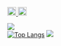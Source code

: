 <p align="left">
  <a href="https://github.com/OyamaKumiko">
    <img height="20" src="https://komarev.com/ghpvc/?username=OyamaKumiko" />
  </a>
  <a href="https://github.com/OyamaKumiko">
    <img height="20" src="https://img.shields.io/github/followers/OyamaKumiko?label=follow&logo=github&style=flat" />
  </a>
</p>

![](http://github-profile-summary-cards.vercel.app/api/cards/profile-details?username=OyamaKumiko&theme=zenburn)  <br>
[![Top Langs](https://github-readme-stats.vercel.app/api/top-langs/?username=anuraghazra)](https://github.com/anuraghazra/github-readme-stats)
![](http://github-profile-summary-cards.vercel.app/api/cards/stats?username=OyamaKumiko&theme=zenburn)
<!--
[![Anurag's GitHub stats](https://github-readme-stats.vercel.app/api?username=OyamaKumiko)](https://github.com/OyamaKumiko/github-readme-stats)
-->

<!--
## Trophy  \
![trophy](https://github-profile-trophy.vercel.app/?username=OyamaKumiko&theme=zenburn)  \
-->

<!--
**OyamaKumiko/OyamaKumiko** is a ✨ _special_ ✨ repository because its `README.md` (this file) appears on your GitHub profile.

Here are some ideas to get you started:

- 🔭 I’m currently working on ...
- 🌱 I’m currently learning ...
- 👯 I’m looking to collaborate on ...
- 🤔 I’m looking for help with ...
- 💬 Ask me about ...
- 📫 How to reach me: ...
- 😄 Pronouns: ...
- ⚡ Fun fact: ...
-->
